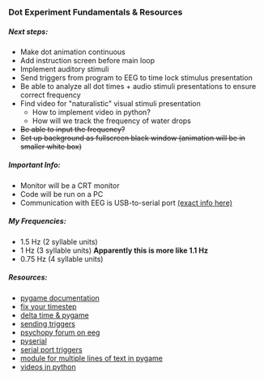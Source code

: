 ### Dot Experiment Fundamentals & Resources

##### Next steps:
- Make dot animation continuous
- Add instruction screen before main loop
- Implement auditory stimuli
- Send triggers from program to EEG to time lock stimulus presentation
- Be able to analyze all dot times + audio stimuli presentations to ensure correct frequency
- Find video for "naturalistic" visual stimuli presentation
  - How to implement video in python?
  - How will we track the frequency of water drops
- ~~Be able to input the frequency?~~
- ~~Set up background as fullscreen black window (animation will be in smaller white box)~~

##### Important Info:
- Monitor will be a CRT monitor
- Code will be run on a PC
- Communication with EEG is USB-to-serial port [(exact info here)](https://www.biosemi.com/faq/USB%20Trigger%20interface%20cable.htm)

##### My Frequencies:
- 1.5 Hz (2 syllable units)
- 1 Hz (3 syllable units) **Apparently this is more like 1.1 Hz**
- 0.75 Hz (4 syllable units)

##### Resources:
- [pygame documentation](https://www.pygame.org/docs/)
- [fix your timestep](https://gafferongames.com/post/fix_your_timestep/)
- [delta time & pygame](https://www.reddit.com/r/pygame/comments/3blsr3/jittering_movement/)
- [sending triggers](https://stackoverflow.com/questions/47019995/how-to-implement-triggers-in-python-script)
- [psychopy forum on eeg](https://discourse.psychopy.org/search?q=eeg)
- [pyserial](https://pyserial.readthedocs.io/en/latest/)
- [serial port triggers](http://forum.cogsci.nl/index.php?p=/discussion/734/open-serial-port-trigger-for-eeg/p1)
- [module for multiple lines of text in pygame](https://github.com/cosmologicon/pygame-text)
- [videos in python](https://opencv-python-tutroals.readthedocs.io/en/latest/py_tutorials/py_gui/py_video_display/py_video_display.html#playing-video-from-file)

